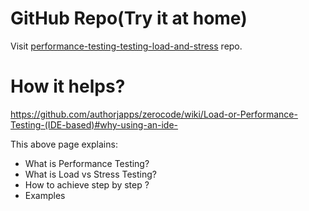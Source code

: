GitHub Repo(Try it at home)
===
Visit [performance-testing-testing-load-and-stress](https://github.com/authorjapps/performance-tests#performance-testing-testing-load-and-stress) repo.


How it helps? 
===
https://github.com/authorjapps/zerocode/wiki/Load-or-Performance-Testing-(IDE-based)#why-using-an-ide-

This above page explains:
- What is Performance Testing?
- What is Load vs Stress Testing?
- How to achieve step by step ?
- Examples